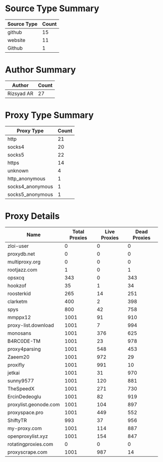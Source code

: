# Source Type Summary

| Source Type | Count |
|-------------|-------|
| github | 15 |
| website | 11 |
| Github | 1 |


# Author Summary

| Author | Count |
|--------|-------|
| Rizsyad AR | 27 |


# Proxy Type Summary

| Proxy Type | Count |
|------------|-------|
| http | 21 |
| socks4 | 20 |
| socks5 | 22 |
| https | 14 |
| unknown | 4 |
| http_anonymous | 1 |
| socks4_anonymous | 1 |
| socks5_anonymous | 1 |


# Proxy Details

| Name | Total Proxies | Live Proxies | Dead Proxies |
|------|---------------|--------------|---------------|
| zloi-user | 0 | 0 | 0 |
| proxydb.net | 0 | 0 | 0 |
| multiproxy.org | 0 | 0 | 0 |
| rootjazz.com | 1 | 0 | 1 |
| opsxcq | 343 | 0 | 343 |
| hookzof | 35 | 1 | 34 |
| roosterkid | 265 | 14 | 251 |
| clarketm | 400 | 2 | 398 |
| spys | 800 | 42 | 758 |
| mmppx12 | 1001 | 91 | 910 |
| proxy-list.download | 1001 | 7 | 994 |
| monosans | 1001 | 376 | 625 |
| B4RC0DE-TM | 1001 | 23 | 978 |
| proxy4parsing | 1001 | 548 | 453 |
| Zaeem20 | 1001 | 972 | 29 |
| proxifly | 1001 | 991 | 10 |
| jetkai | 1001 | 31 | 970 |
| sunny9577 | 1001 | 120 | 881 |
| TheSpeedX | 1001 | 271 | 730 |
| ErcinDedeoglu | 1001 | 82 | 919 |
| proxylist.geonode.com | 1001 | 104 | 897 |
| proxyspace.pro | 1001 | 449 | 552 |
| ShiftyTR | 993 | 37 | 956 |
| my-proxy.com | 1001 | 114 | 887 |
| openproxylist.xyz | 1001 | 154 | 847 |
| rotatingproxies.com | 0 | 0 | 0 |
| proxyscrape.com | 1001 | 987 | 14 |

